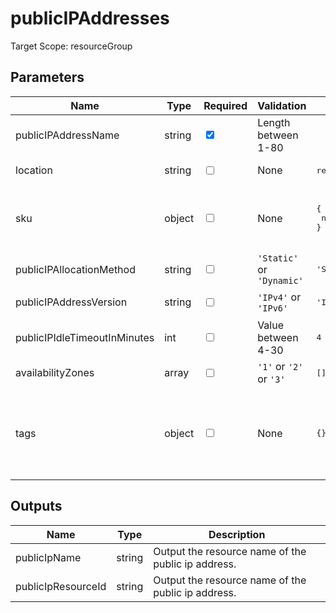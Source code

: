 # publicIPAddresses

Target Scope: resourceGroup

## Parameters
| Name | Type | Required | Validation | Default value | Description |
| -- |  -- | -- | -- | -- | -- |
| publicIPAddressName | string | <input type="checkbox" checked> | Length between 1-80 | <pre></pre> | The resource name for this Public IP address. |
| location | string | <input type="checkbox"> | None | <pre>resourceGroup().location</pre> | Specifies the Azure location where the resource should be created. Defaults to the resourcegroup location. |
| sku | object | <input type="checkbox"> | None | <pre>{<br>  name: 'Standard'<br>}</pre> | The SKU name to use for this public IP address. For the object/array structure, please refer to https://docs.microsoft.com/en-us/azure/templates/microsoft.network/publicipaddresses?tabs=bicep#publicipaddresssku. |
| publicIPAllocationMethod | string | <input type="checkbox"> | `'Static'` or `'Dynamic'` | <pre>'Static'</pre> | The public IP address allocation method. Options are `Static` or `Dynamic`. |
| publicIPAddressVersion | string | <input type="checkbox"> | `'IPv4'` or `'IPv6'` | <pre>'IPv4'</pre> | The version of the IP Address. can be IPv4 or IPv6. |
| publicIPIdleTimeoutInMinutes | int | <input type="checkbox"> | Value between 4-30 | <pre>4</pre> | Keep a TCP or HTTP connection open without relying on clients to send keep-alive messages for this amount of minutes. Range is 4-30. |
| availabilityZones | array | <input type="checkbox"> | `'1'` or `'2'` or `'3'` | <pre>[]</pre> | The zones to use for this public ipaddress. |
| tags | object | <input type="checkbox"> | None | <pre>{}</pre> | The tags to apply to this resource. This is an object with key/value pairs.<br>Example:<br>{<br>&nbsp;&nbsp;&nbsp;FirstTag: myvalue<br>&nbsp;&nbsp;&nbsp;SecondTag: another value<br>} |
## Outputs
| Name | Type | Description |
| -- |  -- | -- |
| publicIpName | string | Output the resource name of the public ip address. |
| publicIpResourceId | string | Output the resource name of the public ip address. |

